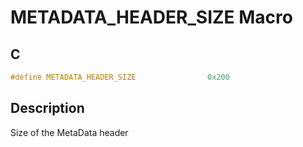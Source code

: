 # METADATA_HEADER_SIZE Macro

## C

```c
#define METADATA_HEADER_SIZE                0x200

```
## Description

 Size of the MetaData header 





